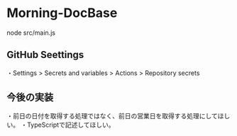 # Morning-DocBase
node src/main.js

## GitHub Seettings
・Settings > Secrets and variables > Actions > Repository secrets

## 今後の実装
・前日の日付を取得する処理ではなく、前日の営業日を取得する処理にしてほしい。
・TypeScriptで記述してほしい。